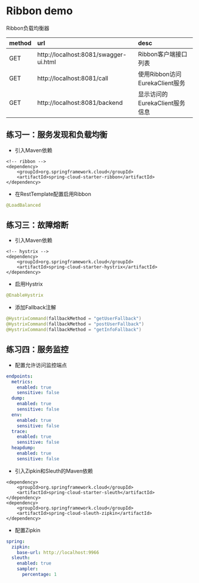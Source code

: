 # Ribbon demo

Ribbon负载均衡器

|method|url|desc|
|:---|:---|:---|
|GET|http://localhost:8081/swagger-ui.html|Ribbon客户端接口列表|
|GET|http://localhost:8081/call|使用Ribbon访问EurekaClient服务|
|GET|http://localhost:8081/backend|显示访问的EurekaClient服务信息|

## 练习一：服务发现和负载均衡

* 引入Maven依赖

``` maven
<!-- ribbon -->
<dependency>
    <groupId>org.springframework.cloud</groupId>
    <artifactId>spring-cloud-starter-ribbon</artifactId>
</dependency>
```

* 在RestTemplate配置启用Ribbon

``` java
@LoadBalanced
```

## 练习三：故障熔断

* 引入Maven依赖

``` maven
<!-- hystrix -->
<dependency>
    <groupId>org.springframework.cloud</groupId>
    <artifactId>spring-cloud-starter-hystrix</artifactId>
</dependency>
```

* 启用Hystrix

``` java
@EnableHystrix
```

* 添加Fallback注解

``` java
@HystrixCommand(fallbackMethod = "getUserFallback")
@HystrixCommand(fallbackMethod = "postUserFallback")
@HystrixCommand(fallbackMethod = "getInfoFallback")
```

## 练习四：服务监控

* 配置允许访问监控端点

``` yaml
endpoints:
  metrics:
    enabled: true
    sensitive: false
  dump:
    enabled: true
    sensitive: false
  env:
    enabled: true
    sensitive: false
  trace:
    enabled: true
    sensitive: false
  heapdump:
    enabled: true
    sensitive: false
```

* 引入Zipkin和Sleuth的Maven依赖  

``` maven
<dependency>
    <groupId>org.springframework.cloud</groupId>
    <artifactId>spring-cloud-starter-sleuth</artifactId>
</dependency>
<dependency>
    <groupId>org.springframework.cloud</groupId>
    <artifactId>spring-cloud-sleuth-zipkin</artifactId>
</dependency>
```

* 配置Zipkin

``` yaml
spring:
  zipkin:
    base-url: http://localhost:9966
  sleuth:
    enabled: true
    sampler:
      percentage: 1
```
